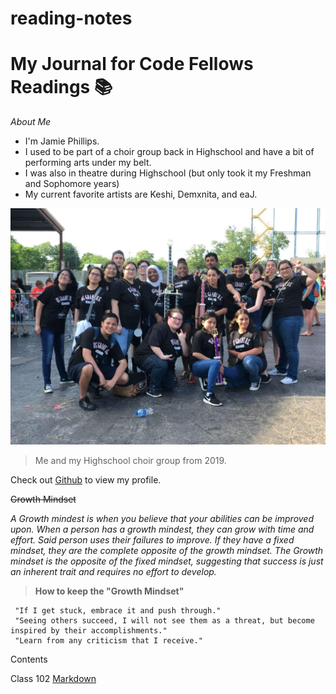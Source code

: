 # reading-notes

# My Journal for Code Fellows Readings 📚

*About Me*

- I'm Jamie Phillips.
- I used to be part of a choir group back in Highschool and have a bit of performing arts under my belt.
- I was also in theatre during Highschool (but only took it my Freshman and Sophomore years)
- My current favorite artists are Keshi, Demxnita, and eaJ. 
  
![Choir Group](https://github.com/jamiephillips212/reading-notes/blob/main/Snapchat-944826241.jpg)
> Me and my Highschool choir group from 2019.


Check out [Github](https://github.com/jamiephillips212/) to view my profile.

~~Growth Mindset~~

*A Growth mindest is when you believe that your abilities can be improved upon. When a person has a growth mindest, they can grow with time and effort. Said person uses their failures to improve. If they have a fixed mindset, they are the complete opposite of the growth mindset. The Growth mindset is the opposite of the fixed mindset, suggesting that success is just an inherent trait and requires no effort to develop.*


> **How to keep the "Growth Mindset"**

     "If I get stuck, embrace it and push through."
     "Seeing others succeed, I will not see them as a threat, but become inspired by their accomplishments."
     "Learn from any criticism that I receive."
Contents

Class 102
[Markdown](markdown.md)
